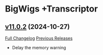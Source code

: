 # BigWigs +Transcriptor

## [v11.0.2](https://github.com/BigWigsMods/BigWigs_Transcriptor/tree/v11.0.2) (2024-10-27)
[Full Changelog](https://github.com/BigWigsMods/BigWigs_Transcriptor/compare/v11.0.1...v11.0.2) [Previous Releases](https://github.com/BigWigsMods/BigWigs_Transcriptor/releases)

- Delay the memory warning  
